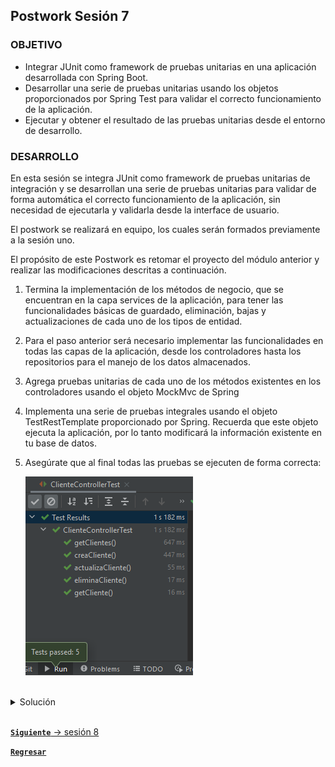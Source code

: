 ## Postwork Sesión 7

### OBJETIVO
- Integrar JUnit como framework de pruebas unitarias en una aplicación desarrollada con Spring Boot.
- Desarrollar una serie de pruebas unitarias usando los objetos proporcionados por Spring Test para validar el correcto funcionamiento de la aplicación.
- Ejecutar y obtener el resultado de las pruebas unitarias desde el entorno de desarrollo.



### DESARROLLO

En esta sesión se integra JUnit como framework de pruebas unitarias de integración y se desarrollan una serie de pruebas unitarias para validar de forma automática el correcto funcionamiento de la aplicación, sin necesidad de ejecutarla y validarla desde la interface de usuario. 

El postwork se realizará en equipo, los cuales serán formados previamente a la sesión uno.

El propósito de este Postwork es retomar el proyecto del módulo anterior y realizar las modificaciones descritas a continuación. 

1. Termina la implementación de los métodos de negocio, que se encuentran en la capa services de la aplicación, para tener las funcionalidades básicas de guardado, eliminación, bajas y actualizaciones de cada uno de los tipos de entidad.

2. Para el paso anterior será necesario implementar las funcionalidades en todas las capas de la aplicación, desde los controladores hasta los repositorios para el manejo de los datos almacenados.

3. Agrega pruebas unitarias de cada uno de los métodos existentes en los controladores usando el objeto MockMvc de Spring

4. Implementa una serie de pruebas integrales usando el objeto TestRestTemplate proporcionado por Spring. Recuerda que este objeto ejecuta la aplicación, por lo tanto modificará la información existente en tu base de datos.

5. Asegúrate que al final todas las pruebas se ejecuten de forma correcta:


    ![imagen](img/img_01.png)


<br>

<details>
	<summary>Solución</summary>

1. Termina la implementación de los métodos de negocio, que se encuentran en la capa services de la aplicación, para tener las funcionalidades básicas de guardado, eliminación, bajas y actualizaciones de cada uno de los tipos de entidad.

    ```java
    @Service
    @RequiredArgsConstructor
    public class ClienteService {
        private final ClienteRepository repository;
        private final ClienteMapper mapper;

        public Cliente guardaCliente(Cliente cliente) {
            return mapper.clienteEntityToClienteModel(
                    repository.save(mapper.clienteModelToClienteEntity(cliente))
            );
        }

        public List<Cliente> obtenClientes(){
            return repository.findAll().stream().map(cliente -> mapper.clienteEntityToClienteModel(cliente)).collect(Collectors.toList());
        }

        public Optional<Cliente> obtenCliente(long idCliente) {
            return repository.findById(idCliente)
                    .map(cliente -> Optional.of(mapper.clienteEntityToClienteModel(cliente)))
                    .orElse(Optional.empty());
        }

        public void eliminaCliente(long idcliente){
            repository.deleteById(idcliente);
        }

        public Cliente actualizaCliente(Cliente cliente){
            return mapper.clienteEntityToClienteModel(
                    repository.save(mapper.clienteModelToClienteEntity(cliente))
            );
        }

        public long cuenteClientes(){
            return repository.count();
        }
    }
    ```

    ```java
    @Service
    @RequiredArgsConstructor
    public class EtapaService {
        private final EtapaRepository repository;
        private final EtapaMapper mapper;

        public Etapa guardaEtapa(Etapa etapa) {
            return mapper.etapaEntityToEtapaModel(
                    repository.save(mapper.etapaModelToEtapaEntity(etapa))
            );
        }

        public List<Etapa> obtenEtapas(){
            return repository.findAll().stream().map(etapa -> mapper.etapaEntityToEtapaModel(etapa)).collect(Collectors.toList());
        }

        public Optional<Etapa> obtenEtapa(long idEtapa) {
            return repository.findById(idEtapa)
                    .map(Etapa -> Optional.of(mapper.etapaEntityToEtapaModel(Etapa)))
                    .orElse(Optional.empty());
        }

        public void eliminaEtapa(long idEtapa){
            repository.deleteById(idEtapa);
        }

        public Etapa actualizaEtapa(Etapa etapa){
            return mapper.etapaEntityToEtapaModel(
                    repository.save(mapper.etapaModelToEtapaEntity(etapa))
            );
        }

        public long cuenteEtapas(){
            return repository.count();
        }
    }
    ```

    ```java
    @Service
    @RequiredArgsConstructor
    public class ProductoService {
        private final ProductoRepository repository;
        private final ProductoMapper mapper;

        public Producto guardaProducto(Producto producto) {
            return mapper.productoEntityToProductoModel(
                    repository.save(mapper.productoModelToProductoEntity(producto))
            );
        }

        public List<Producto> obtenProductos(){
            return repository.findAll().stream().map(Producto -> mapper.productoEntityToProductoModel(Producto)).collect(Collectors.toList());
        }

        public Optional<Producto> obtenProducto(long idProducto) {
            return repository.findById(idProducto)
                    .map(producto -> Optional.of(mapper.productoEntityToProductoModel(producto)))
                    .orElse(Optional.empty());
        }

        public void eliminaProducto(long idProducto){
            repository.deleteById(idProducto);
        }

        public Producto actualizaProducto(Producto producto){
            return mapper.productoEntityToProductoModel(
                    repository.save(mapper.productoModelToProductoEntity(producto))
            );
        }

        public long cuenteProductos(){
            return repository.count();
        }
    }
    ```

    ```java
    @Service
    @RequiredArgsConstructor
    public class VentaService {
        private final VentaRepository repository;
        private final VentaMapper mapper;

        public Venta guardaVenta(Venta Venta) {
            return mapper.ventaEntityToVentaModel(
                    repository.save(mapper.ventaModelToVentaEntity(Venta))
            );
        }

        public List<Venta> obtenVentas(){
            return repository.findAll().stream().map(venta -> mapper.ventaEntityToVentaModel(venta)).collect(Collectors.toList());
        }

        public Optional<Venta> obtenVenta(long idVenta) {
            return repository.findById(idVenta)
                    .map(venta -> Optional.of(mapper.ventaEntityToVentaModel(venta)))
                    .orElse(Optional.empty());
        }

        public void eliminaVenta(long idVenta){
            repository.deleteById(idVenta);
        }

        public Venta actualizaVenta(Venta venta){
            return mapper.ventaEntityToVentaModel(
                    repository.save(mapper.ventaModelToVentaEntity(venta))
            );
        }

        public long cuenteVentas(){
            return repository.count();
        }
    }
    ```

    ```java
    @Service
    @RequiredArgsConstructor
    public class VisitaService {
        private final VisitaRepository repository;
        private final VisitaMapper mapper;

        public Visita guardaVisita(Visita visita) {
            return mapper.visitaEntityToVisitaModel(
                    repository.save(mapper.visitaModelToVisitaEntity(visita))
            );
        }

        public List<Visita> obtenVisitas(){
            return repository.findAll().stream().map(visita -> mapper.visitaEntityToVisitaModel(visita)).collect(Collectors.toList());
        }

        public Optional<Visita> obtenVisita(long idVisita) {
            return repository.findById(idVisita)
                    .map(Visita -> Optional.of(mapper.visitaEntityToVisitaModel(Visita)))
                    .orElse(Optional.empty());
        }

        public void eliminaVisita(long idVisita){
            repository.deleteById(idVisita);
        }

        public Visita actualizaVisita(Visita visita){
            return mapper.visitaEntityToVisitaModel(
                    repository.save(mapper.visitaModelToVisitaEntity(visita))
            );
        }

        public long cuenteVisitas(){
            return repository.count();
        }
    }
    ```

2. Para el paso anterior será necesario implementar las funcionalidades en todas las capas de la aplicación, desde los controladores hasta los repositorios para el manejo de los datos almacenados.

    A continación te dejamos como quedaría *ClienteController*:

    ```java
    @RestController
    @RequestMapping("/cliente")
    @RequiredArgsConstructor
    public class ClienteController {

        private final ClienteService clienteService;

        @GetMapping("/{clienteId}")
        public ResponseEntity<Cliente> getCliente(@PathVariable Long clienteId) {

            Optional<Cliente> clienteDb = clienteService.obtenCliente(clienteId);

            if (clienteDb.isEmpty()) {
                throw new ResponseStatusException(HttpStatus.NOT_FOUND, "El cliente especificado no existe.");
            }

            return ResponseEntity.ok(clienteDb.get());
        }

        @GetMapping
        public ResponseEntity<List<Cliente>> getClientes() {
            return ResponseEntity.ok(clienteService.obtenClientes());
        }

        @PostMapping
        public ResponseEntity<Void> creaCliente(@Valid @RequestBody Cliente cliente) {
            Cliente clienteNuevo = clienteService.guardaCliente(cliente);

            return ResponseEntity.created(URI.create(String.valueOf(clienteNuevo.getId()))).build();
        }

        @PutMapping("/{clienteId}")
        public ResponseEntity<Void> actualizaCliente(@PathVariable Long clienteId, @RequestBody @Valid Cliente cliente) {

            clienteService.actualizaCliente(cliente);

            return ResponseEntity.status(HttpStatus.NO_CONTENT).build();
        }

        @DeleteMapping("/{clienteId}")
        public ResponseEntity<Void> eliminaCliente(@PathVariable Long clienteId) {
            clienteService.eliminaCliente(clienteId);
            return ResponseEntity.status(HttpStatus.NO_CONTENT).build();
        }
    }
    ```

3. Agrega pruebas unitarias de cada uno de los métodos existentes en los controladores usando el objeto MockMvc de Spring

    ```java
    @WebMvcTest(ClienteController.class)
    class ClienteControllerTest {

        @Autowired
        private MockMvc mockMvc;

        @MockBean
        private ClienteService clienteService;

        @Test
        void getCliente() throws Exception {
            given(clienteService.obtenCliente(anyLong())).willReturn(Optional.of(Cliente.builder().id(1L).nombre("Nombre").correoContacto("cliente@contacto.com").build()));

            mockMvc.perform(get("/cliente/1")
                    .content(MediaType.APPLICATION_JSON_VALUE))
                    .andExpect(status().isOk())
                    .andExpect(content().contentTypeCompatibleWith(MediaType.APPLICATION_JSON))
                    .andExpect(jsonPath("$.id", is(1)))
                    .andExpect(jsonPath("$.correoContacto", is("cliente@contacto.com")))
                    .andExpect(jsonPath("$.nombre", is("Nombre")));
        }

        @Test
        void getClientes() throws Exception {

            List<Cliente> clientes = Arrays.asList(
                    Cliente.builder().id(1L).nombre("Nombre 1").direccion("Direccion 1").numeroEmpleados(10).correoContacto("contacto@cliente1.com").build(),
                    Cliente.builder().id(2L).nombre("Nombre 2").direccion("Direccion 2").numeroEmpleados(10).correoContacto("contacto@cliente2.com").build(),
                    Cliente.builder().id(3L).nombre("Nombre 3").direccion("Direccion 3").numeroEmpleados(10).correoContacto("contacto@cliente3.com").build()
            );

            given(clienteService.obtenClientes()).willReturn(clientes);

            mockMvc.perform(get("/cliente")
                    .content(MediaType.APPLICATION_JSON_VALUE))
                    .andExpect(status().isOk())
                    .andExpect(content().contentTypeCompatibleWith(MediaType.APPLICATION_JSON))
                    .andExpect(jsonPath("$[0].id", is(1)))
                    .andExpect(jsonPath("$[1].id", is(2)))
                    .andExpect(jsonPath("$[2].id", is(3)))
                    .andExpect(jsonPath("$[0].correoContacto", is("contacto@cliente1.com")))
                    .andExpect(jsonPath("$[2].nombre", is("Nombre 3")));
        }

        @Test
        void creaCliente() throws Exception {
            Cliente clienteParametro = Cliente.builder().nombre("Nombre").direccion("Direccion").numeroEmpleados(10).correoContacto("contacto@cliente.com").build();
            Cliente clienteRespuesta = Cliente.builder().id(1L).nombre("Nombre").direccion("Direccion").numeroEmpleados(10).correoContacto("contacto@cliente.com").build();

            given(clienteService.guardaCliente(clienteParametro)).willReturn(clienteRespuesta);

            mockMvc.perform(post("/cliente")
                    .contentType(MediaType.APPLICATION_JSON)
                    .content(new ObjectMapper().writeValueAsString(clienteParametro)))
                    .andExpect(status().isCreated());
        }

        @Test
        void actualizaCliente() throws Exception {

            Cliente clienteParametro = Cliente.builder().id(1L).nombre("Nombre").direccion("Direccion").numeroEmpleados(10).correoContacto("contacto@cliente.com").build();

            mockMvc.perform(put("/cliente/1")
                    .contentType(MediaType.APPLICATION_JSON)
                    .content(new ObjectMapper().writeValueAsString(clienteParametro)))
                    .andExpect(status().isNoContent());
        }

        @Test
        void eliminaCliente() throws Exception {
            mockMvc.perform(delete("/cliente/1")
                    .content(MediaType.APPLICATION_JSON_VALUE))
                    .andExpect(status().isNoContent());
        }
    }
    ```

4. Implementa una serie de pruebas integrales usando el objeto TestRestTemplate proporcionado por Spring. Recuerda que este objeto ejecuta la aplicación, por lo tanto modificará la información existente en tu base de datos.

    ```java
    @SpringBootTest(webEnvironment = SpringBootTest.WebEnvironment.RANDOM_PORT)
    class ClienteControllerTest {
        @Autowired
        private TestRestTemplate restTemplate;

        @Test
        public void obtenClienteTest() throws Exception {
            ResponseEntity<Cliente> response = restTemplate.getForEntity("/cliente/1", Cliente.class);

            assertThat(response.getStatusCode(), equalTo(HttpStatus.OK));
            assertThat(response.getBody().getId(), equalTo(1L));
        }
    }
    ```

</details>

<br>

[**`Siguiente`** -> sesión 8](../../Sesion-08/)

[**`Regresar`**](../)

